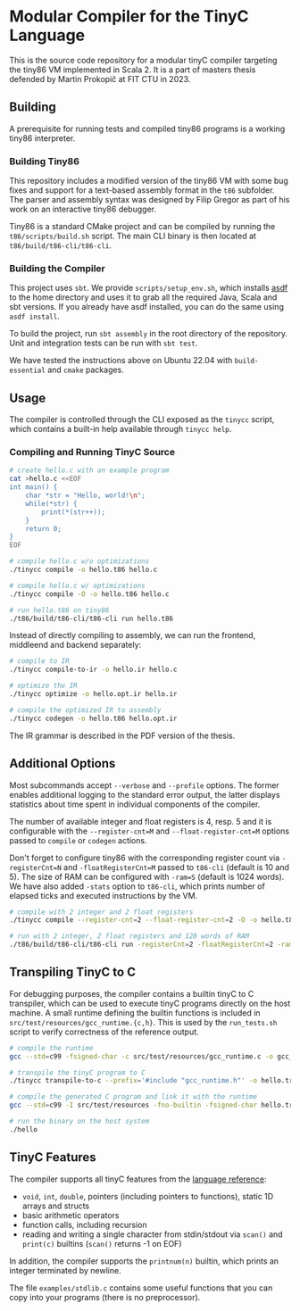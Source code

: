 # Modular Compiler for the TinyC Language

This is the source code repository for a modular tinyC compiler targeting the tiny86 VM implemented in Scala 2. It is a part of masters thesis defended by Martin Prokopič at FIT CTU in 2023.

## Building

A prerequisite for running tests and compiled tiny86 programs is a working tiny86 interpreter.

### Building Tiny86

This repository includes a modified version of the tiny86 VM with some bug fixes and support for a text-based assembly format in the `t86` subfolder. The parser and assembly syntax was designed by Filip Gregor as part of his work on an interactive tiny86 debugger.

Tiny86 is a standard CMake project and can be compiled by running the `t86/scripts/build.sh` script. The main CLI binary is then located at `t86/build/t86-cli/t86-cli`.

### Building the Compiler

This project uses `sbt`. We provide `scripts/setup_env.sh`, which installs [asdf](https://asdf-vm.com/) to the home directory and uses it to grab all the required Java, Scala and sbt versions. If you already have asdf installed, you can do the same using `asdf install`.

To build the project, run `sbt assembly` in the root directory of the repository. Unit and integration tests can be run with `sbt test`.

We have tested the instructions above on Ubuntu 22.04 with `build-essential` and `cmake` packages.

## Usage

The compiler is controlled through the CLI exposed as the `tinycc` script, which contains a built-in help available through `tinycc help`.

### Compiling and Running TinyC Source

```bash
# create hello.c with an example program
cat >hello.c <<EOF
int main() {
	char *str = "Hello, world!\n";
	while(*str) {
		print(*(str++));
	}
	return 0;
}
EOF

# compile hello.c w/o optimizations
./tinycc compile -o hello.t86 hello.c

# compile hello.c w/ optimizations
./tinycc compile -O -o hello.t86 hello.c

# run hello.t86 on tiny86
./t86/build/t86-cli/t86-cli run hello.t86
```

Instead of directly compiling to assembly, we can run the frontend, middleend and backend separately:

```bash
# compile to IR
./tinycc compile-to-ir -o hello.ir hello.c

# optimize the IR
./tinycc optimize -o hello.opt.ir hello.ir

# compile the optimized IR to assembly
./tinycc codegen -o hello.t86 hello.opt.ir
```

The IR grammar is described in the PDF version of the thesis.

## Additional Options

Most subcommands accept `--verbose` and `--profile` options. The former enables additional logging to the standard error output, the latter displays statistics about time spent in individual components of the compiler.

The number of available integer and float registers is 4, resp. 5 and it is configurable with the `--register-cnt=M` and `--float-register-cnt=M` options passed to `compile` or `codegen` actions. 

Don't forget to configure tiny86 with the corresponding register count via `-registerCnt=N` and `-floatRegisterCnt=M` passed to `t86-cli` (default is 10 and 5). The size of RAM can be configured with `-ram=S` (default is 1024 words). We have also added `-stats` option to `t86-cli`, which prints number of elapsed ticks and executed instructions by the VM.

```bash
# compile with 2 integer and 2 float registers
./tinycc compile --register-cnt=2 --float-register-cnt=2 -O -o hello.t86 hello.c

# run with 2 integer, 2 float registers and 128 words of RAM
./t86/build/t86-cli/t86-cli run -registerCnt=2 -floatRegisterCnt=2 -ram=128 -stats hello.t86
```

## Transpiling TinyC to C

For debugging purposes, the compiler contains a builtin tinyC to C transpiler, which can be used to execute tinyC programs directly on the host machine. A small runtime defining the builtin functions is included in `src/test/resources/gcc_runtime.{c,h}`. This is used by the `run_tests.sh` script to verify correctness of the reference output.

```bash
# compile the runtime
gcc --std=c99 -fsigned-char -c src/test/resources/gcc_runtime.c -o gcc_runtime.o

# transpile the tinyC program to C
./tinycc transpile-to-c --prefix='#include "gcc_runtime.h"' -o hello.transpiled.c hello.c

# compile the generated C program and link it with the runtime
gcc --std=c99 -I src/test/resources -fno-builtin -fsigned-char hello.transpiled.c gcc_runtime.o -o hello

# run the binary on the host system
./hello
```

## TinyC Features

The compiler supports all tinyC features from the [language reference](https://gitlab.fit.cvut.cz/NI-GEN/ni-gen-23/-/blob/main/LANGUAGE.md):

- `void`, `int`, `double`, pointers (including pointers to functions), static 1D arrays and structs
- basic arithmetic operators
- function calls, including recursion
- reading and writing a single character from stdin/stdout via `scan()` and `print(c)` builtins (`scan()` returns -1 on EOF)

In addition, the compiler supports the `printnum(n)` builtin, which prints an integer terminated by newline.

The file `examples/stdlib.c` contains some useful functions that you can copy into your programs (there is no preprocessor).
